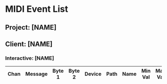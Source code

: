 <!-- run the 'Make MIDI List' action to use this template. A 'MIDI' directory will be created if necessary.-->
# MIDI Event List

## Project: [NAME]

## Client: [NAME]

### Interactive: [NAME]

| Chan | Message    | Byte 1 | Byte 2 | Device         | Path              | Name         | Min Val    | Max Val   |
| ---- | ---------- | ------ | ------ | -------------- | ----------------- | ------------ | ---------- | --------- |
